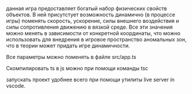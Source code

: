 данная игра предоставляет богатый набор физических свойств объектов. В ней присутстует возможность динамично (в процессе игры) поменять скорость, ускорение, силы внешнего воздействия и силы сопротивления движению в вязкой среде. Все эти значения можно менять в зависимости от конкретной координаты, что можно использовать для внедрения в игровое пространство аномальных зон, что в теории может придать игре динамичности.

Все параметры можно поменять в файле src/app.ts

Скомпилировать ts в js можно при помощи команды tsc

запускать проект удобнее всего при помощи утилиты live server in vscode.